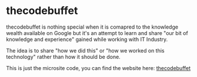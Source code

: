 # thecodebuffet

thecodebuffet is nothing special when it is comapred to the knowledge wealth available on Google but it's an attempt to learn and share "our bit of knowledge and experience" gained while working with IT Industry. 

The idea is to share "how we did this" or "how we worked on this technology" rather than how it should be done. 

This is just the microsite code, you can find the website here: [thecodebuffet](https://thecodebuffet.com)
